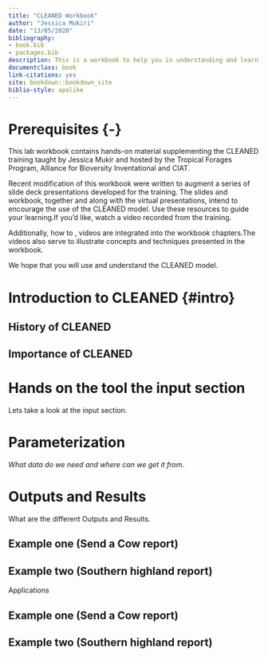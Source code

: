 ```yaml
--- 
title: "CLEANED Workbook"
author: "Jessica Mukiri"
date: "13/05/2020"
bibliography:
- book.bib
- packages.bib
description: This is a workbook to help you in understanding and learning CLEANED X.
documentclass: book
link-citations: yes
site: bookdown::bookdown_site
biblio-style: apalike
---
```


# Prerequisites {-}

This lab workbook contains hands-on material supplementing the CLEANED training taught by Jessica Mukir and hosted by the Tropical Forages Program, Alliance for Bioversity Inventational and CIAT.


Recent modification of this workbook were written to augment a series of slide deck presentations developed for the training. The slides and workbook, together and along with the virtual presentations, intend to encourage the use of the CLEANED model. Use these resources to guide your learning.If you’d like, watch a video recorded from the training.

Additionally, how to , videos are integrated into the workbook chapters.The videos also serve to illustrate concepts and techniques presented in the workbook.

We hope that you will use and understand the CLEANED model. 

<!--chapter:end:index.Rmd-->

# Introduction to CLEANED {#intro}

## History of CLEANED 




## Importance of CLEANED


<!--chapter:end:01-intro.Rmd-->

# Hands on the tool the input section

Lets take a look at the input section.

<!--chapter:end:02-literature.Rmd-->

# Parameterization  

*What data do we need and where can we get it from*.


<!--chapter:end:03-method.Rmd-->

# Outputs and Results 

What are the different Outputs and Results.


## Example one (Send a Cow report)


## Example two (Southern highland report)

<!--chapter:end:04-application.Rmd-->

Applications


## Example one (Send a Cow report)


## Example two (Southern highland report)

<!--chapter:end:05-summary.Rmd-->



<!--chapter:end:06-references.Rmd-->


